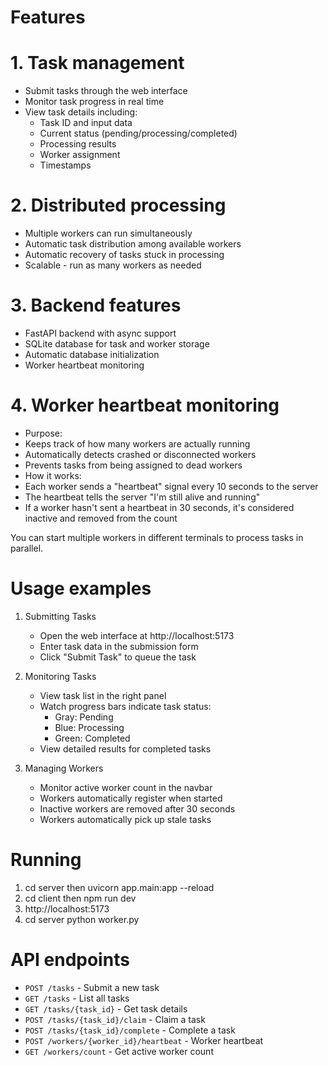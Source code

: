 # Features

# 1. Task management
- Submit tasks through the web interface
- Monitor task progress in real time
- View task details including:
  - Task ID and input data
  - Current status (pending/processing/completed)
  - Processing results
  - Worker assignment
  - Timestamps

# 2. Distributed processing
- Multiple workers can run simultaneously
- Automatic task distribution among available workers
- Automatic recovery of tasks stuck in processing
- Scalable - run as many workers as needed

# 3. Backend features
- FastAPI backend with async support
- SQLite database for task and worker storage
- Automatic database initialization
- Worker heartbeat monitoring

# 4. Worker heartbeat monitoring
- Purpose:
 - Keeps track of how many workers are actually running
 - Automatically detects crashed or disconnected workers
 - Prevents tasks from being assigned to dead workers
- How it works: 
 - Each worker sends a "heartbeat" signal every 10 seconds to the server
 - The heartbeat tells the server "I'm still alive and running"
 - If a worker hasn't sent a heartbeat in 30 seconds, it's considered inactive and removed from the count

You can start multiple workers in different terminals to process tasks in parallel.

# Usage examples

1. Submitting Tasks
   - Open the web interface at http://localhost:5173
   - Enter task data in the submission form
   - Click "Submit Task" to queue the task

2. Monitoring Tasks
   - View task list in the right panel
   - Watch progress bars indicate task status:
     - Gray: Pending
     - Blue: Processing
     - Green: Completed
   - View detailed results for completed tasks

3. Managing Workers
   - Monitor active worker count in the navbar
   - Workers automatically register when started
   - Inactive workers are removed after 30 seconds
   - Workers automatically pick up stale tasks

# Running

1. cd server then uvicorn app.main:app --reload
2. cd client then npm run dev
3. http://localhost:5173
4. cd server python worker.py

# API endpoints

- `POST /tasks` - Submit a new task
- `GET /tasks` - List all tasks
- `GET /tasks/{task_id}` - Get task details
- `POST /tasks/{task_id}/claim` - Claim a task 
- `POST /tasks/{task_id}/complete` - Complete a task 
- `POST /workers/{worker_id}/heartbeat` - Worker heartbeat
- `GET /workers/count` - Get active worker count